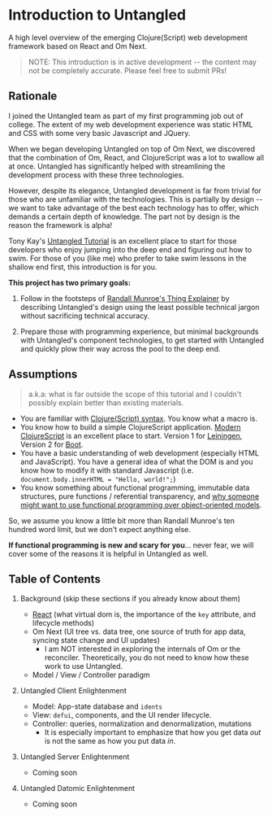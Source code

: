 # Introduction to Untangled
A high level overview of the emerging Clojure(Script) web development framework based on React and Om Next.

> NOTE: This introduction is in active development -- the content may not be completely accurate.
Please feel free to submit PRs!

## Rationale

I joined the Untangled team as part of my first programming job out of college. The extent of my web development
experience was static HTML and CSS with some very basic Javascript and JQuery.

When we began developing Untangled on top of Om Next, we discovered that the combination of Om, React, and ClojureScript
was a lot to swallow all at once. Untangled has significantly helped with streamlining the development process with
these three technologies.

However, despite its elegance, Untangled development is far from trivial for those who are unfamiliar with the
technologies. This is partially by design -- we want to take advantage of the best each technology has to offer, which
demands a certain depth of knowledge. The part not by design is the reason the framework is alpha!

Tony Kay's [Untangled Tutorial](https://github.com/untangled-web/untangled-tutorial) is an excellent place
to start for those developers who enjoy jumping into the deep end and figuring out how to swim. For those of you
(like me) who prefer to take swim lessons in the shallow end first, this introduction is for you.

__This project has two primary goals:__

1. Follow in the footsteps of [Randall Munroe's Thing Explainer](http://xkcd.com/thing-explainer/) by describing
Untangled's design using the least possible technical jargon without sacrificing technical accuracy.

2. Prepare those with programming experience, but minimal backgrounds with Untangled's component technologies, to get
started with Untangled and quickly plow their way across the pool to the deep end.

## Assumptions

> a.k.a: what is far outside the scope of this tutorial and I couldn't possibly explain better than existing materials.

- You are familiar with [Clojure(Script) syntax](http://www.braveclojure.com/introduction/). You know what a macro is.
- You know how to build a simple ClojureScript application. [Modern ClojureScript](https://github.com/magomimmo/modern-cljs) is an excellent place to start.
Version 1 for [Leiningen](http://leiningen.org/), Version 2 for [Boot](https://github.com/boot-clj/boot).
- You have a basic understanding of web development (especially HTML and JavaScript). You have a general idea of what
the DOM is and you know how to modify it with standard Javascript (i.e. `document.body.innerHTML = "Hello, world!";`)
- You know something about functional programming, immutable data structures, pure functions / referential transparency,
 and [why someone might want to use functional programming over object-oriented models](https://medium.com/@jugoncalves/functional-programming-should-be-your-1-priority-for-2015-47dd4641d6b9#.edws4fjk3).

So, we assume you know a little bit more than Randall Munroe's ten hundred word limit, but we don't expect anything else.

__If functional programming is new and scary for you__... never fear, we will cover some of the reasons it is helpful
in Untangled as well.

## Table of Contents

1. Background (skip these sections if you already know about them)
    - [React](background/react.md) (what virtual dom is, the importance of the `key` attribute, and lifecycle methods)
    - Om Next (UI tree vs. data tree, one source of truth for app data, syncing state change and UI updates)
        - I am NOT interested in exploring the internals of Om or the reconciler. Theoretically, you do not need
        to know how these work to use Untangled.
    - Model / View / Controller paradigm

2. Untangled Client Enlightenment
    - Model: App-state database and `idents`
    - View: `defui`, components, and the UI render lifecycle.
    - Controller: queries, normalization and denormalization, mutations
        - It is especially important to emphasize that how you get data _out_ is not the same as how you put data _in_.

3. Untangled Server Enlightenment
    - Coming soon

4. Untangled Datomic Enlightenment
    - Coming soon
